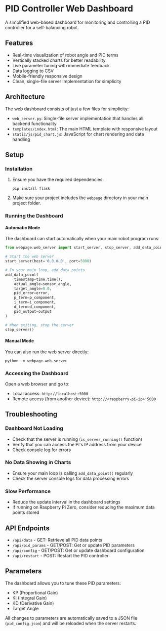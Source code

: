 # PID Controller Web Dashboard

A simplified web-based dashboard for monitoring and controlling a PID controller for a self-balancing robot.

## Features

- Real-time visualization of robot angle and PID terms
- Vertically stacked charts for better readability
- Live parameter tuning with immediate feedback
- Data logging to CSV
- Mobile-friendly responsive design
- Clean, single-file server implementation for simplicity

## Architecture

The web dashboard consists of just a few files for simplicity:

- `web_server.py`: Single-file server implementation that handles all backend functionality
- `templates/index.html`: The main HTML template with responsive layout
- `static/js/pid_chart.js`: JavaScript for chart rendering and data handling

## Setup

### Installation

1. Ensure you have the required dependencies:
   ```
   pip install flask
   ```

2. Make sure your project includes the `webpage` directory in your main project folder.

### Running the Dashboard

#### Automatic Mode

The dashboard can start automatically when your main robot program runs:

```python
from webpage.web_server import start_server, stop_server, add_data_point

# Start the web server
start_server(host='0.0.0.0', port=5000)

# In your main loop, add data points
add_data_point(
    timestamp=time.time(),
    actual_angle=sensor_angle,
    target_angle=0.0,
    pid_error=error,
    p_term=p_component,
    i_term=i_component,
    d_term=d_component,
    pid_output=output
)

# When exiting, stop the server
stop_server()
```

#### Manual Mode

You can also run the web server directly:

```
python -m webpage.web_server
```

### Accessing the Dashboard

Open a web browser and go to:
- Local access: `http://localhost:5000`
- Remote access (from another device): `http://<raspberry-pi-ip>:5000`

## Troubleshooting

### Dashboard Not Loading
- Check that the server is running (`is_server_running()` function)
- Verify that you can access the Pi's IP address from your device
- Check console log for errors

### No Data Showing in Charts
- Ensure your main loop is calling `add_data_point()` regularly
- Check the server console logs for data processing errors

### Slow Performance
- Reduce the update interval in the dashboard settings
- If running on Raspberry Pi Zero, consider reducing the maximum data points stored

## API Endpoints

- `/api/data` - GET: Retrieve all PID data points
- `/api/pid_params` - GET/POST: Get or update PID parameters
- `/api/config` - GET/POST: Get or update dashboard configuration
- `/api/restart` - POST: Restart the PID controller

## Parameters

The dashboard allows you to tune these PID parameters:
- KP (Proportional Gain)
- KI (Integral Gain)
- KD (Derivative Gain)
- Target Angle

All changes to parameters are automatically saved to a JSON file (`pid_config.json`) and will be reloaded when the server restarts. 